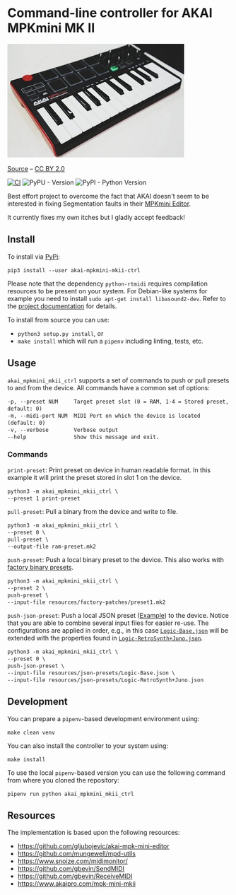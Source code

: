 # Command-line controller for AKAI MPKmini MK II

![](resources/gfx/akai-picture.jpeg)

[Source](https://commons.wikimedia.org/wiki/File:Akai_MPK_mini_MK2_-_angled_left_-_2014_NAMM_Show_(by_Matt_Vanacoro).jpg) – [CC BY 2.0](https://creativecommons.org/licenses/by/2.0/deed.en)

[![CI](https://github.com/BastiTee/akai-mpkmini-mkii-control/actions/workflows/main.yml/badge.svg)](https://github.com/BastiTee/akai-mpkmini-mkii-control/actions/workflows/main.yml) ![PyPU - Version](https://img.shields.io/pypi/v/akai-mpkmini-mkii-ctrl.svg) ![PyPI - Python Version](https://img.shields.io/pypi/pyversions/akai-mpkmini-mkii-ctrl.svg)

Best effort project to overcome the fact that AKAI doesn't seem to be interested in fixing Segmentation faults in their [MPKmini Editor](https://www.akaipro.com/mpk-mini-mkii).

It currently fixes my own itches but I gladly accept feedback!

## Install

To install via [PyPi](https://pypi.org/project/akai-mpkmini-mkii-ctrl/):

```
pip3 install --user akai-mpkmini-mkii-ctrl
```

Please note that the dependency `python-rtmidi` requires compilation resources to be present on your system. For Debian-like systems for example you need to install `sudo apt-get install libasound2-dev`. Refer to the [project documentation](https://spotlightkid.github.io/python-rtmidi/installation.html) for details.

To install from source you can use:

- `python3 setup.py install`, or
- `make install` which will run a `pipenv` including linting, tests, etc.

## Usage

`akai_mpkmini_mkii_ctrl` supports a set of commands to push or pull presets to and from the device. All commands have a common set of options:

```
-p, --preset NUM     Target preset slot (0 = RAM, 1-4 = Stored preset, default: 0)
-m, --midi-port NUM  MIDI Port on which the device is located (default: 0)
-v, --verbose        Verbose output
--help               Show this message and exit.
```

### Commands

`print-preset`: Print preset on device in human readable format. In this example it will print the preset stored in slot 1 on the device.

```shell
python3 -m akai_mpkmini_mkii_ctrl \
--preset 1 print-preset
```

`pull-preset`: Pull a binary from the device and write to file.

```shell
python3 -m akai_mpkmini_mkii_ctrl \
--preset 0 \
pull-preset \
--output-file ram-preset.mk2
```

`push-preset`: Push a local binary preset to the device. This also works with [factory binary presets](resources/factory-patches).

```shell
python3 -m akai_mpkmini_mkii_ctrl \
--preset 2 \
push-preset \
--input-file resources/factory-patches/preset1.mk2
```

`push-json-preset`: Push a local JSON preset ([Example](resources/json-presets/Logic-Base.json)) to the device. Notice that you are able to combine several input files for easier re-use. The configurations are applied in order, e.g., in this case [`Logic-Base.json`](resources/json-presets/Logic-Base.json) will be extended with the properties found in [`Logic-RetroSynth+Juno.json`](resources/json-presets/Logic-RetroSynth+Juno.json).

```shell
python3 -m akai_mpkmini_mkii_ctrl \
--preset 0 \
push-json-preset \
--input-file resources/json-presets/Logic-Base.json \
--input-file resources/json-presets/Logic-RetroSynth+Juno.json
```

## Development

You can prepare a `pipenv`-based development environment using:

```shell
make clean venv
```

You can also install the controller to your system using:

```shell
make install
```

To use the local `pipenv`-based version you can use the following command from where you cloned the repository:

```shell
pipenv run python akai_mpkmini_mkii_ctrl
```

## Resources

The implementation is based upon the following resources:

- <https://github.com/gljubojevic/akai-mpk-mini-editor>
- <https://github.com/mungewell/mpd-utils>
- <https://www.snoize.com/midimonitor/>
- <https://github.com/gbevin/SendMIDI>
- <https://github.com/gbevin/ReceiveMIDI>
- <https://www.akaipro.com/mpk-mini-mkii>
